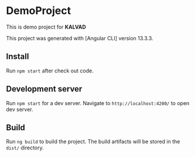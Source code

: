 # DemoProject
This is demo project for **KALVAD**

This project was generated with [Angular CLI] version 13.3.3.

## Install

Run `npm start` after check out code. 

## Development server

Run `npm start` for a dev server. Navigate to `http://localhost:4200/` to open dev server.

## Build

Run `ng build` to build the project. The build artifacts will be stored in the `dist/` directory.
